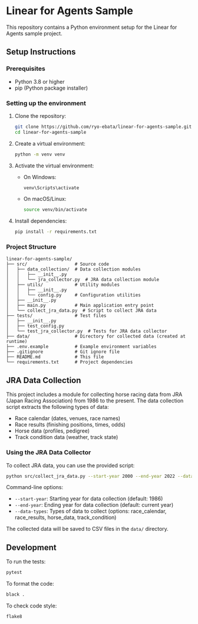 # Linear for Agents Sample

This repository contains a Python environment setup for the Linear for Agents sample project.

## Setup Instructions

### Prerequisites
- Python 3.8 or higher
- pip (Python package installer)

### Setting up the environment

1. Clone the repository:
   ```bash
   git clone https://github.com/ryo-ebata/linear-for-agents-sample.git
   cd linear-for-agents-sample
   ```

2. Create a virtual environment:
   ```bash
   python -m venv venv
   ```

3. Activate the virtual environment:
   - On Windows:
     ```bash
     venv\Scripts\activate
     ```
   - On macOS/Linux:
     ```bash
     source venv/bin/activate
     ```

4. Install dependencies:
   ```bash
   pip install -r requirements.txt
   ```

### Project Structure

```
linear-for-agents-sample/
├── src/                  # Source code
│   ├── data_collection/  # Data collection modules
│   │   ├── __init__.py
│   │   └── jra_collector.py  # JRA data collection module
│   ├── utils/            # Utility modules
│   │   ├── __init__.py
│   │   └── config.py     # Configuration utilities
│   ├── __init__.py
│   ├── main.py           # Main application entry point
│   └── collect_jra_data.py  # Script to collect JRA data
├── tests/                # Test files
│   ├── __init__.py
│   ├── test_config.py
│   └── test_jra_collector.py  # Tests for JRA data collector
├── data/                 # Directory for collected data (created at runtime)
├── .env.example          # Example environment variables
├── .gitignore            # Git ignore file
├── README.md             # This file
└── requirements.txt      # Project dependencies
```

## JRA Data Collection

This project includes a module for collecting horse racing data from JRA (Japan Racing Association) from 1986 to the present. The data collection script extracts the following types of data:

- Race calendar (dates, venues, race names)
- Race results (finishing positions, times, odds)
- Horse data (profiles, pedigree)
- Track condition data (weather, track state)

### Using the JRA Data Collector

To collect JRA data, you can use the provided script:

```bash
python src/collect_jra_data.py --start-year 2000 --end-year 2022 --data-types race_calendar race_results
```

Command-line options:
- `--start-year`: Starting year for data collection (default: 1986)
- `--end-year`: Ending year for data collection (default: current year)
- `--data-types`: Types of data to collect (options: race_calendar, race_results, horse_data, track_condition)

The collected data will be saved to CSV files in the `data/` directory.

## Development

To run the tests:
```bash
pytest
```

To format the code:
```bash
black .
```

To check code style:
```bash
flake8
```
